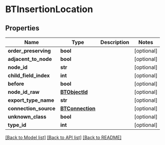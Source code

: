 # BTInsertionLocation

## Properties
Name | Type | Description | Notes
------------ | ------------- | ------------- | -------------
**order_preserving** | **bool** |  | [optional] 
**adjacent_to_node** | **bool** |  | [optional] 
**node_id** | **str** |  | [optional] 
**child_field_index** | **int** |  | [optional] 
**before** | **bool** |  | [optional] 
**node_id_raw** | [**BTObjectId**](BTObjectId.md) |  | [optional] 
**export_type_name** | **str** |  | [optional] 
**connection_source** | [**BTConnection**](BTConnection.md) |  | [optional] 
**unknown_class** | **bool** |  | [optional] 
**type_id** | **int** |  | [optional] 

[[Back to Model list]](../README.md#documentation-for-models) [[Back to API list]](../README.md#documentation-for-api-endpoints) [[Back to README]](../README.md)


